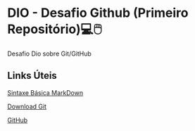 #  DIO - Desafio Github (Primeiro Repositório):computer::computer_mouse:
Desafio Dio sobre Git/GitHub
## Links Úteis
[Sintaxe Básica MarkDown](https://www.markdownguide.org/basic-syntax/)

[Download Git](https://git-scm.com/downloads)

[GitHub](https://github.com/)

